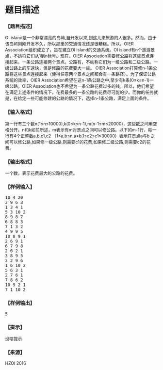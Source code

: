 # 题目描述


<h3>
【题目描述】
</h3>
<p>
OI island是一个非常漂亮的岛屿,自开发以来,到这儿来旅游的人很多。然而，由于该岛屿刚刚开发不久，所以那里的交通情况还是很糟糕。所以，OIER Association组织成立了，旨在建立OI island的交通系统。OI island有n个旅游景点，不妨将它们从1到n标号。现在，OIER Association需要修公路将这些景点连接起来。一条公路连接两个景点。公路有，不妨称它们为一级公路和二级公路。一级公路上的车速快，但是修路的花费要大一些。 OIER Association打算修n-1条公路将这些景点连接起来（使得任意两个景点之间都会有一条路径）。为了保证公路系统的效率，OIER Association希望在这n-1条公路之中,至少有k条(0≤k≤n-1)一级公路。OIER Association也不希望为一条公路花费过多的钱。所以，他们希望在满足上述条件的情况下，花费最多的一条公路的花费尽可能的少。而你的任务就是，在给定一些可能修建的公路的情况下，选择n-1条公路，满足上面的条件。
</p>
<h3>
【输入格式】
</h3>
<p>
第一行有三个数n(1≤n≤10000),k(0≤k≤n-1),m(n-1≤m≤20000)，这些数之间用空格分开。n和k如前所述，m表示有m对景点之间可以修公路。以下的m-1行，每一行有4个正整数a,b,c1,c2 （1≤a,b≤n,a≠b,1≤c2≤c1≤30000）表示在景点a与b 之间可以修公路,如果修一级公路,则需要c1的花费,如果修二级公路,则需要c2的花费。
</p>
<h3>
【输出格式】
</h3>
<p>
一个数，表示花费最大的公路的花费。
</p>
<h3>
【样例输入】
</h3>
<pre>10 4 20
3 9 6 3
1 3 4 1
5 3 10 2
8 9 8 7
6 8 8 3
7 1 3 2
4 9 9 5
10 8 9 1
2 6 9 1
6 7 9 8
2 6 2 1
3 8 9 5
3 2 9 6
1 6 10 3
5 6 3 1
2 7 6 1
7 8 6 2
10 9 2 1
7 1 10 2
</pre>
<h3>
【样例输出】
</h3>
<pre>5</pre>
<h3>
【提示】
</h3>
<p>
没啥提示
</p>
<h3>
【来源】
</h3>
<p>
HZOI 2016
</p>
